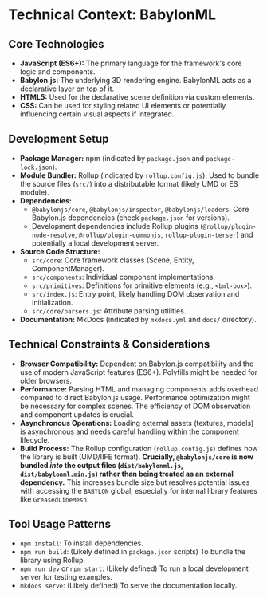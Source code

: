 # Technical Context: BabylonML

## Core Technologies

-   **JavaScript (ES6+):** The primary language for the framework's core logic and components.
-   **Babylon.js:** The underlying 3D rendering engine. BabylonML acts as a declarative layer on top of it.
-   **HTML5:** Used for the declarative scene definition via custom elements.
-   **CSS:** Can be used for styling related UI elements or potentially influencing certain visual aspects if integrated.

## Development Setup

-   **Package Manager:** npm (indicated by `package.json` and `package-lock.json`).
-   **Module Bundler:** Rollup (indicated by `rollup.config.js`). Used to bundle the source files (`src/`) into a distributable format (likely UMD or ES module).
-   **Dependencies:**
    -   `@babylonjs/core`, `@babylonjs/inspector`, `@babylonjs/loaders`: Core Babylon.js dependencies (check `package.json` for versions).
    -   Development dependencies include Rollup plugins (`@rollup/plugin-node-resolve`, `@rollup/plugin-commonjs`, `rollup-plugin-terser`) and potentially a local development server.
-   **Source Code Structure:**
    -   `src/core`: Core framework classes (Scene, Entity, ComponentManager).
    -   `src/components`: Individual component implementations.
    -   `src/primitives`: Definitions for primitive elements (e.g., `<bml-box>`).
    -   `src/index.js`: Entry point, likely handling DOM observation and initialization.
    -   `src/core/parsers.js`: Attribute parsing utilities.
-   **Documentation:** MkDocs (indicated by `mkdocs.yml` and `docs/` directory).

## Technical Constraints & Considerations

-   **Browser Compatibility:** Dependent on Babylon.js compatibility and the use of modern JavaScript features (ES6+). Polyfills might be needed for older browsers.
-   **Performance:** Parsing HTML and managing components adds overhead compared to direct Babylon.js usage. Performance optimization might be necessary for complex scenes. The efficiency of DOM observation and component updates is crucial.
-   **Asynchronous Operations:** Loading external assets (textures, models) is asynchronous and needs careful handling within the component lifecycle.
-   **Build Process:** The Rollup configuration (`rollup.config.js`) defines how the library is built (UMD/IIFE format). **Crucially, `@babylonjs/core` is now bundled *into* the output files (`dist/babylonml.js`, `dist/babylonml.min.js`) rather than being treated as an external dependency.** This increases bundle size but resolves potential issues with accessing the `BABYLON` global, especially for internal library features like `GreasedLineMesh`.

## Tool Usage Patterns

-   `npm install`: To install dependencies.
-   `npm run build`: (Likely defined in `package.json` scripts) To bundle the library using Rollup.
-   `npm run dev` or `npm start`: (Likely defined) To run a local development server for testing examples.
-   `mkdocs serve`: (Likely defined) To serve the documentation locally.
